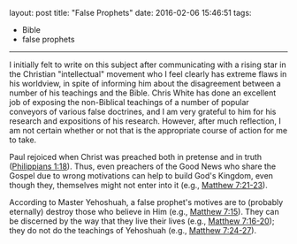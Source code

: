 layout: post
title: "False Prophets"
date: 2016-02-06 15:46:51
tags:
- Bible
- false prophets
---
I initially felt to write on this subject after communicating with a rising star in the Christian "intellectual" movement who I feel clearly has extreme flaws in his worldview, in spite of informing him about the disagreement between a number of his teachings and the Bible. Chris White has done an excellent job of exposing the non-Biblical teachings of a number of popular conveyors of various false doctrines, and I am very grateful to him for his research and expositions of his research. However, after much reflection, I am not certain whether or not that is the appropriate course of action for me to take.

Paul rejoiced when Christ was preached both in pretense and in truth ([Philippians 1:18](https://www.biblegateway.com/passage/?search=Philippians+1%3A18&version=KJV)). Thus, even preachers of the Good News who share the Gospel due to wrong motivations can help to build God's Kingdom, even though they, themselves might not enter into it (e.g., [Matthew 7:21-23](https://www.biblegateway.com/passage/?search=Matthew+7%3A21-23&version=KJV)).

According to Master Yehoshuah, a false prophet's motives are to (probably eternally) destroy those who believe in Him (e.g., [Matthew 7:15](https://www.biblegateway.com/passage/?search=Matthew+7%3A15&version=DLNT)). They can be discerned by the way that they live their lives (e.g., [Matthew 7:16-20](https://www.biblegateway.com/passage/?search=Matthew+7%3A16-20&version=DLNT)); they do not do the teachings of Yehoshuah (e.g., [Matthew 7:24-27](https://www.biblegateway.com/passage/?search=Matthew+7%3A24-27&version=DLNT)).

